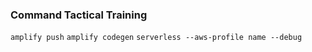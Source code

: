 ### Command Tactical Training

`amplify push`
`amplify codegen`
`serverless --aws-profile name --debug`
